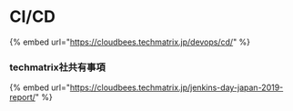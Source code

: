 # CI/CD



{% embed url="https://cloudbees.techmatrix.jp/devops/cd/" %}



### techmatrix社共有事項

{% embed url="https://cloudbees.techmatrix.jp/jenkins-day-japan-2019-report/" %}




